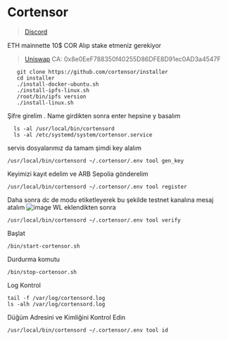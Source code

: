 # Cortensor

 > [Discord](https://discord.gg/cortensor)

ETH mainnette 10$  COR Alıp stake etmeniz gerekiyor 

 > [Uniswap](https://app.uniswap.org/swap)
 >  CA: 0x8e0EeF788350f40255D86DFE8D91ec0AD3a4547F
    
       git clone https://github.com/cortensor/installer
       cd installer
       ./install-docker-ubuntu.sh
       ./install-ipfs-linux.sh
       /root/bin/ipfs version
       ./install-linux.sh

 Şifre girelim . Name girdikten sonra enter hepsine y basalım

      ls -al /usr/local/bin/cortensord
      ls -al /etc/systemd/system/cortensor.service

servis dosyalarımız da tamam şimdi key alalım

    /usr/local/bin/cortensord ~/.cortensor/.env tool gen_key
    
Keyimizi kayıt edelim ve ARB Sepolia gönderelim

    /usr/local/bin/cortensord ~/.cortensor/.env tool register


Daha sonra dc de modu etiketleyerek bu şekilde testnet kanalına  mesaj atalım ![image](https://github.com/user-attachments/assets/5a91cec8-c565-4096-b4cc-0151d63dfade)
WL eklendikten sonra 

    /usr/local/bin/cortensord ~/.cortensor/.env tool verify

Başlat 

    /bin/start-cortensor.sh

Durdurma komutu

    /bin/stop-cortensor.sh

Log Kontrol

    tail -f /var/log/cortensord.log
    ls -alh /var/log/cortensord.log
    
Düğüm Adresini ve Kimliğini Kontrol Edin

    /usr/local/bin/cortensord ~/.cortensor/.env tool id
